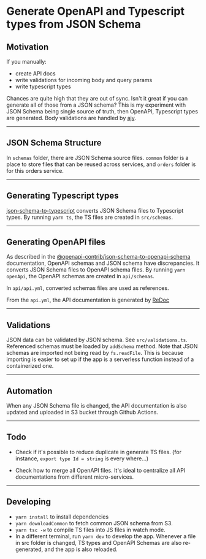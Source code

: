 # Generate OpenAPI and Typescript types from JSON Schema

## Motivation

If you manually:

- create API docs
- write validations for incoming body and query params
- write typescript types

Chances are quite high that they are out of sync. Isn't it great if you can generate all of those from a JSON schema? This is my experiment with JSON Schema being single source of truth, then OpenAPI, Typescript types are generated. Body validations are handled by [ajv](https://github.com/ajv-validator/ajv).

---

## JSON Schema Structure

In `schemas` folder, there are JSON Schema source files. `common` folder is a place to store files that can be reused across services, and `orders` folder is for this orders service.

---

## Generating Typescript types

[json-schema-to-typescript](https://github.com/bcherny/json-schema-to-typescript) converts JSON Schema files to Typescript types. By running `yarn ts`, the TS files are created in `src/schemas`.

---

## Generating OpenAPI files

As described in the [@openapi-contrib/json-schema-to-openapi-schema](https://github.com/openapi-contrib/json-schema-to-openapi-schema) documentation, OpenAPI schemas and JSON schema have discrepancies. It converts JSON Schema files to OpenAPI schema files. By running `yarn openApi`, the OpenAPI schemas are created in `api/schemas`.

In `api/api.yml`, converted schemas files are used as references.

From the `api.yml`, the API documentation is generated by [ReDoc](https://github.com/Redocly/redoc)

---

## Validations

JSON data can be validated by JSON schema. See `src/validations.ts`. Referenced schemas must be loaded by `addSchema` method. Note that JSON schemas are imported not being read by `fs.readFile`. This is because importing is easier to set up if the app is a serverless function instead of a containerized one.

---

## Automation

When any JSON Schema file is changed, the API documentation is also updated and uploaded in S3 bucket through Github Actions.

---

## Todo

- Check if it's possible to reduce duplicate in generate TS files. (for instance, `export type Id = string` is every where...)

- Check how to merge all OpenAPI files. It's ideal to centralize all API documentations from different micro-services.

---

## Developing

- `yarn install` to install dependencies
- `yarn downloadCommon` to fetch common JSON schema from S3.
- `yarn tsc -w` to compile TS files into JS files in watch mode.
- In a different terminal, run `yarn dev` to develop the app. Whenever a file in src folder is changed, TS types and OpenAPI Schemas are also re-generated, and the app is also reloaded.
